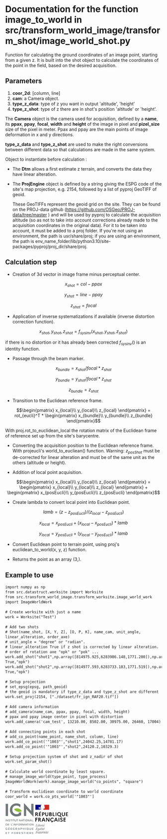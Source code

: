 # Documentation for the function image_to_world in src/transform_world_image/transform_shot/image_world_shot.py

Function for calculating the ground coordinates of an image point, starting from a given z.
It is built into the shot object to calculate the coordinates of the point in the field, based on the desired acquisition.

## Parameters

1. **coor_2d**: [column, line]
2. **cam**: a Camera object.
3. **type_z_data**: type of z you want in output 'altitude', 'height' 
4. **type_z_shot**: type of z there are in shot's position 'altitude' or 'height'. 

The **Camera** object is the camera used for acquisition, defined by a **name**, its **ppax**, **ppay**, **focal**, **width** and **height** of the image in pixel and **pizel_size** size of the pixel in meter. Ppax and ppay are the main points of image deformation in x and y directions.

**type_z_data** and **type_z_shot** are used to make the right conversions between different data so that calculations are made in the same system.

Object to instantiate before calculation :

* The **Dtm** allows a first estimate z terrain, and converts the data they have linear alteration.

* The **ProjEngine** object is defined by a string giving the ESPG code of the site's map projection, e.g. 2154, followed by a list of pyproj GeoTIFF of geoid.

  These GeoTIFFs represent the geoid grid on the site. They can be found on the PROJ-data github (https://github.com/OSGeo/PROJ-data/tree/master ) and will be used by pyproj to calculate the acquisition altitude (so as not to take into account corrections already made to the acquisition coordinates in the original data). For it to be taken into account, it must be added to a proj folder. If you're not using an environment, the path is usr/share/proj; if you are using an environment, the path is env_name_folder/lib/python3.10/site-packages/pyproj/proj_dir/share/proj.


## Calculation step

* Creation of 3d vector in image frame minus perceptual center.
```math
x_{shot} = col - ppax
```
```math
y_{shot} = line - ppay
```
```math
z_{shot} = focal
```

* Application of inverse systematizations if available (inverse distortion correction function).
```math
x_{shot}, y_{shot}, z_{shot} = f_{sys inv}(x_{shot}, y_{shot}, z_{shot})
```
if there is no distortion or it has already been corrected $f_{sys inv}()$ is an identity function.

* Passage through the beam marker.
```math
x_{bundle} = x_{shot} / focal * z_{shot}
```
```math
y_{bundle} = y_{shot} / focal * z_{shot}
```
```math
z_{bundle} = z_{shot}
```

* Transition to the Euclidean reference frame.
```math
\begin{pmatrix} 
x_{local}\\
y_{local}\\
z_{local}
\end{pmatrix} = rot_{eucli}^T * 
\begin{pmatrix} 
x_{bundle}\\
y_{bundle}\\
z_{bundle}
\end{pmatrix}
```
With proj.rot_to_euclidean_local the rotation matrix of the Euclidean frame of reference set up from the site's barycentre.

* Converting the acquisition position to the Euclidean reference frame. With projeucli's world_to_eucliean() function. Warning: $z_{posShot}$ must be de-corrected for linear alteration and must be of the same unit as the others (altitude or height).

* Addition of local point acquisition.
```math
\begin{pmatrix} 
x_{local}\\
y_{local}\\
z_{local}
\end{pmatrix} = 
\begin{pmatrix} 
x_{local}\\
y_{local}\\
z_{local}
\end{pmatrix} + 
\begin{pmatrix}
x_{posEucli}\\
y_{posEucli}\\
z_{posEucli}
\end{pmatrix}
```


* Create lambda to convert local point into Euclidean point.
```math
lamb = (z - z_{posEucli})/(z_{local} - z_{posEucli})
```
```math
x_{local} = x_{posEucli} + (x_{local} - x_{posEucli}) * lamb
```
```math
y_{local} = y_{posEucli} + (y_{local} - y_{posEucli}) * lamb
```

* Convert Euclidean point to terrain point, using proj's euclidean_to_world(x, y, z) function.

* Returns the point as an array (3,).

## Example to use

```
import numpy as np
from src.datastruct.worksite import Worksite
from src.transform_world_image.transform_worksite.image_world_work import ImageWorldWork

# Create worksite with just a name
work = Worksite("Test")

# Add two shots
# Shot(name_shot, [X, Y, Z], [O, P, K], name_cam, unit_angle, linear_alteration, order_axe)
# unit_angle = "degree" or "radian".
# linear_alteration True if z shot is corrected by linear alteration.
# order of rotation axe "opk" or "pok" ...
work.add_shot("shot1",np.array([814975.925,6283986.148,1771.280]),np.array([-0.245070686036,-0.069409621323,0.836320989726]),"cam_test","degree", True,"opk")
work.add_shot("shot2",np.array([814977.593,6283733.183,1771.519]),np.array([-0.190175545509,-0.023695590794,0.565111690487]),"cam_test","degree", True,"opk")

# Setup projection
# set_epsg(epsg, path_geoid)
# the geoid is mandatory if type_z_data and type_z_shot are different
work.set_proj(2154, ["./dataset/fr_ign_RAF20.tif"])

# Add camera information
# add_camera(name_cam, ppax, ppay, focal, width, height)
# ppax and ppay image center in pixel with distortion
work.add_camera('cam_test', 13210.00, 8502.00, 30975.00, 26460, 17004)

# Add connecting points in each shot
# add_co_point(name_point, name_shot, column, line)
work.add_co_point('"1003"',"shot1",24042.25,14781.17)
work.add_co_point('"1003"',"shot2",24120.2,10329.3)

# Setup projection system of shot and z_nadir of shot
work.set_param_shot()

# Calculate world coordinate by least square.
# manage_image_world(type_point, type_process)
ImageWorldWork(work).manage_image_world("co_points", "square")

# Transform euclidiean coordinate to world coordinate 
coor_world = work.co_pts_world['"1003"']
```

![logo ign](../image/logo_ign.png) ![logo fr](../image/Republique_Francaise_Logo.png)